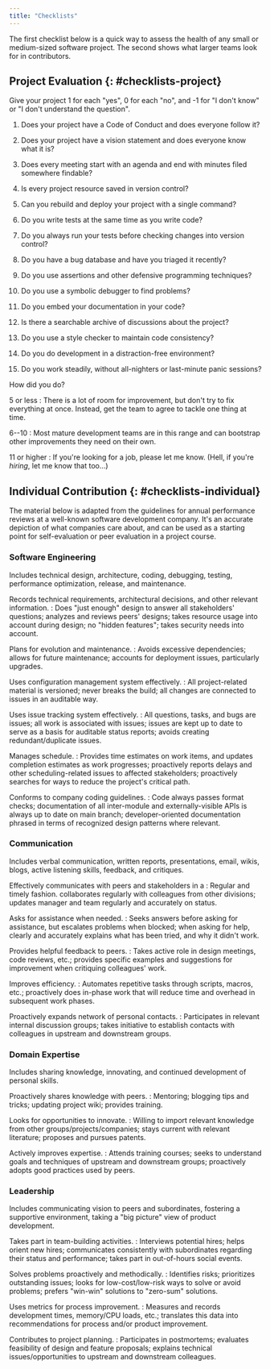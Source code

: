 ```yaml
---
title: "Checklists"
---
```


The first checklist below is a quick way to assess the health
of any small or medium-sized software project.
The second shows what larger teams look for in contributors.

## Project Evaluation {: #checklists-project}

Give your project 1 for each "yes",
0 for each "no",
and -1 for "I don't know" or "I don't understand the question".

1.  Does your project have a Code of Conduct and does everyone follow it?

1.  Does your project have a vision statement and does everyone know what it is?

1.  Does every meeting start with an agenda and end with minutes filed somewhere findable?

1.  Is every project resource saved in version control?

1.  Can you rebuild and deploy your project with a single command?

1.  Do you write tests at the same time as you write code?

1.  Do you always run your tests before checking changes into version control?

1.  Do you have a bug database and have you triaged it recently?

1.  Do you use assertions and other defensive programming techniques?

1.  Do you use a symbolic debugger to find problems?

1.  Do you embed your documentation in your code?

1.  Is there a searchable archive of discussions about the project?

1.  Do you use a style checker to maintain code consistency?

1.  Do you do development in a distraction-free environment?

1.  Do you work steadily, without all-nighters or last-minute panic sessions?

How did you do?

5 or less
:   There is a lot of room for improvement,
    but don't try to fix everything at once.
    Instead, get the team to agree to tackle one thing at time.

6--10
:   Most mature development teams are in this range
    and can bootstrap other improvements they need on their own.

11 or higher
:   If you're looking for a job, please let me know.
    (Hell, if you're *hiring*, let me know that too…)

## Individual Contribution {: #checklists-individual}

The material below is adapted from the guidelines for annual performance reviews
at a well-known software development company.
It's an accurate depiction of what companies care about,
and can be used as a starting point for self-evaluation or peer evaluation in a project course.

### Software Engineering

Includes technical design, architecture, coding, debugging, testing, performance
optimization, release, and maintenance.

Records technical requirements, architectural decisions, and other relevant information.
:   Does "just enough" design to answer all stakeholders' questions; analyzes
    and reviews peers' designs; takes resource usage into account during design;
    no "hidden features"; takes security needs into account.

Plans for evolution and maintenance.
:   Avoids excessive dependencies; allows for future maintenance; accounts for
    deployment issues, particularly upgrades.

Uses configuration management system effectively.
:   All project-related material is versioned; never breaks the build; all
    changes are connected to issues in an auditable way.

Uses issue tracking system effectively.
:   All questions, tasks, and bugs are issues; all work is associated with
    issues; issues are kept up to date to serve as a basis for auditable status
    reports; avoids creating redundant/duplicate issues.

Manages schedule.
:   Provides time estimates on work items, and updates completion estimates as
    work progresses; proactively reports delays and other scheduling-related
    issues to affected stakeholders; proactively searches for ways to reduce the
    project's critical path.

Conforms to company coding guidelines.
:   Code always passes format checks; documentation of all inter-module and
    externally-visible APIs is always up to date on main branch;
    developer-oriented documentation phrased in terms of recognized design
    patterns where relevant.

### Communication

Includes verbal communication, written reports, presentations, email, wikis,
blogs, active listening skills, feedback, and critiques.

Effectively communicates with peers and stakeholders in a
:   Regular and timely fashion.  collaborates regularly with colleagues from
    other divisions; updates manager and team regularly and accurately on
    status.

Asks for assistance when needed.
:   Seeks answers before asking for assistance, but escalates problems when
    blocked; when asking for help, clearly and accurately explains what has been
    tried, and why it didn't work.

Provides helpful feedback to peers.
:   Takes active role in design meetings, code reviews, etc.; provides specific
    examples and suggestions for improvement when critiquing colleagues' work.

Improves efficiency.
:   Automates repetitive tasks through scripts, macros, etc.; proactively does
    in-phase work that will reduce time and overhead in subsequent work phases.

Proactively expands network of personal contacts.
:   Participates in relevant internal discussion groups; takes initiative to
    establish contacts with colleagues in upstream and downstream groups.

### Domain Expertise

Includes sharing knowledge, innovating, and continued development of personal
skills.

Proactively shares knowledge with peers.
:   Mentoring; blogging tips and tricks; updating project wiki; provides
    training.

Looks for opportunities to innovate.
:   Willing to import relevant knowledge from other groups/projects/companies;
    stays current with relevant literature; proposes and pursues patents.

Actively improves expertise.
:   Attends training courses; seeks to understand goals and techniques of
    upstream and downstream groups; proactively adopts good practices used by
    peers.

### Leadership

Includes communicating vision to peers and subordinates, fostering a supportive
environment, taking a "big picture" view of product development.

Takes part in team-building activities.
:   Interviews potential hires; helps orient new hires; communicates
    consistently with subordinates regarding their status and performance; takes
    part in out-of-hours social events.

Solves problems proactively and methodically.
:   Identifies risks; prioritizes outstanding issues; looks for
    low-cost/low-risk ways to solve or avoid problems; prefers "win-win"
    solutions to "zero-sum" solutions.

Uses metrics for process improvement.
:   Measures and records development times, memory/CPU loads, etc.; translates
    this data into recommendations for process and/or product improvement.

Contributes to project planning.
:   Participates in postmortems; evaluates feasibility of design and feature
    proposals; explains technical issues/opportunities to upstream and
    downstream colleagues.
